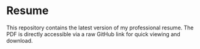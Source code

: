 # Resume
This repository contains the latest version of my professional resume. The PDF is directly accessible via a raw GitHub link for quick viewing and download.
